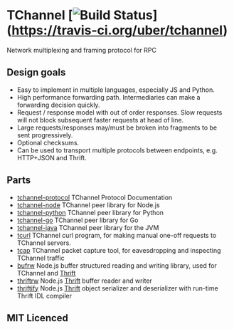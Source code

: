 # TChannel [![Build Status](https://travis-ci.org/uber/tchannel.svg?branch=master)] (https://travis-ci.org/uber/tchannel)

Network multiplexing and framing protocol for RPC

## Design goals

- Easy to implement in multiple languages, especially JS and Python.
- High performance forwarding path.  Intermediaries can make a forwarding
  decision quickly.
- Request / response model with out of order responses.  Slow requests will not
  block subsequent faster requests at head of line.
- Large requests/responses may/must be broken into fragments to be sent
  progressively.
- Optional checksums.
- Can be used to transport multiple protocols between endpoints, e.g. HTTP+JSON
  and Thrift.

## Parts

- [tchannel-protocol](https://github.com/uber/tchannel/tree/master/docs/protocol.md) TChannel Protocol Documentation
- [tchannel-node](https://github.com/uber/tchannel-node) TChannel
  peer library for Node.js
- [tchannel-python](https://github.com/uber/tchannel-python)
  TChannel peer library for Python
- [tchannel-go](https://github.com/uber/tchannel-go)
  TChannel peer library for Go
- [tchannel-java](https://github.com/uber/tchannel-java)
  TChannel peer library for the JVM
- [tcurl](https://github.com/uber/tcurl) TChannel curl program, for making manual
  one-off requests to TChannel servers.
- [tcap](https://github.com/uber/tcap/) TChannel packet capture tool, for
  eavesdropping and inspecting TChannel traffic
- [bufrw](https://github.com/uber/bufrw/) Node.js buffer structured reading and
  writing library, used for TChannel and [Thrift][]
- [thriftrw](https://github.com/uber/thriftrw) Node.js [Thrift][] buffer reader
  and writer
- [thriftify](https://github.com/uber/thriftify) Node.js [Thrift][] object
  serializer and deserializer with run-time Thrift IDL compiler

[Thrift]: https://thrift.apache.org/

## MIT Licenced
